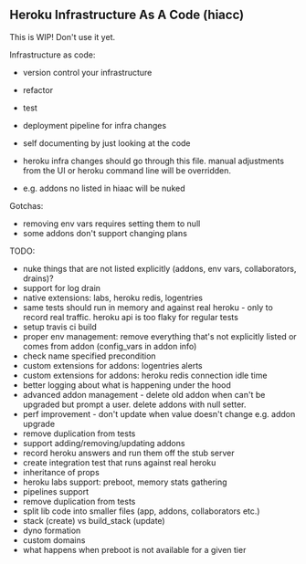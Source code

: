 Heroku Infrastructure As A Code (hiacc)
-------

This is WIP! Don't use it yet.

Infrastructure as code:
- version control your infrastructure
- refactor 
- test
- deployment pipeline for infra changes
- self documenting by just looking at the code

- heroku infra changes should go through this file. manual adjustments from the UI or heroku command line will be overridden.
- e.g. addons no listed in hiaac will be nuked


Gotchas:
- removing env vars requires setting them to null
- some addons don't support changing plans


TODO: 
- nuke things that are not listed explicitly (addons, env vars, collaborators, drains)?
- support for log drain
- native extensions: labs, heroku redis, logentries
- same tests should run in memory and against real heroku - only to record real traffic. heroku api is too flaky for regular tests
- setup travis ci build 
- proper env management: remove everything that's not explicitly listed or comes from addon (config_vars in addon info)
- check name specified precondition
- custom extensions for addons: logentries alerts
- custom extensions for addons: heroku redis connection idle time
- better logging about what is happening under the hood
- advanced addon management - delete old addon when can't be upgraded but prompt a user. delete addons with null setter.
- perf improvement - don't update when value doesn't change e.g. addon upgrade
- remove duplication from tests
- support adding/removing/updating addons 
- record heroku answers and run them off the stub server 
- create integration test that runs against real heroku 
- inheritance of props
- heroku labs support: preboot, memory stats gathering
- pipelines support
- remove duplication from tests
- split lib code into smaller files (app, addons, collaborators etc.)
- stack (create) vs build_stack (update)
- dyno formation
- custom domains
- what happens when preboot is not available for a given tier
